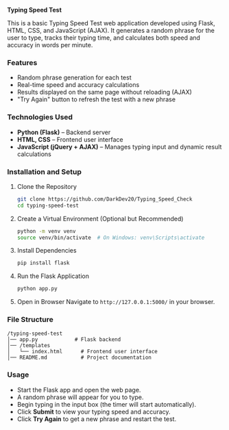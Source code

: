 **Typing Speed Test**

This is a basic Typing Speed Test web application developed using Flask, HTML, CSS, and JavaScript (AJAX). It generates a random phrase for the user to type, tracks their typing time, and calculates both speed and accuracy in words per minute.

### Features
- Random phrase generation for each test
- Real-time speed and accuracy calculations
- Results displayed on the same page without reloading (AJAX)
- "Try Again" button to refresh the test with a new phrase

### Technologies Used
- **Python (Flask)** – Backend server
- **HTML, CSS** – Frontend user interface
- **JavaScript (jQuery + AJAX)** – Manages typing input and dynamic result calculations

### Installation and Setup
1. Clone the Repository
   ```bash
   git clone https://github.com/DarkDev20/Typing_Speed_Check
   cd typing-speed-test
   ```

2. Create a Virtual Environment (Optional but Recommended)
   ```bash
   python -m venv venv
   source venv/bin/activate  # On Windows: venv\Scripts\activate
   ```

3. Install Dependencies
   ```bash
   pip install flask
   ```

4. Run the Flask Application
   ```bash
   python app.py
   ```

5. Open in Browser
   Navigate to `http://127.0.0.1:5000/` in your browser.

### File Structure
```
/typing-speed-test
│── app.py            # Flask backend
│── /templates
│   └── index.html      # Frontend user interface
│── README.md           # Project documentation
```

### Usage
- Start the Flask app and open the web page.
- A random phrase will appear for you to type.
- Begin typing in the input box (the timer will start automatically).
- Click **Submit** to view your typing speed and accuracy.
- Click **Try Again** to get a new phrase and restart the test.
